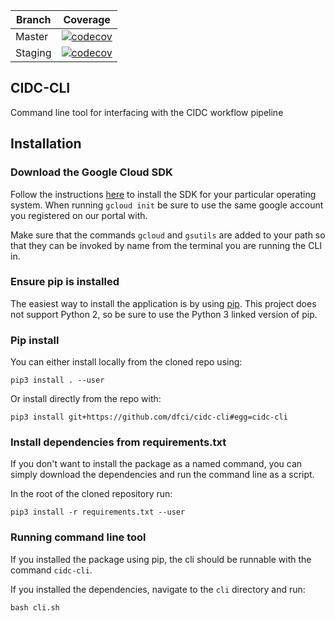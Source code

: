 | Branch | Coverage |
| --- | --- |
| Master | [![codecov](https://codecov.io/gh/dfci/cidc-cli/branch/master/graph/badge.svg)](https://codecov.io/gh/dfci/cidc-cli/branch/master/) |
| Staging | [![codecov](https://codecov.io/gh/dfci/cidc-cli/branch/staging/graph/badge.svg)](https://codecov.io/gh/dfci/cidc-cli/branch/staging/) |
## CIDC-CLI

Command line tool for interfacing with the CIDC workflow pipeline

## Installation

###  Download the Google Cloud SDK

Follow the instructions [here](https://cloud.google.com/sdk/docs/downloads-interactive) to install the SDK for your particular operating system. When running `gcloud init` be sure to use the same google account you registered on our portal with.

Make sure that the commands `gcloud` and `gsutils` are added to your path so that they can be invoked by name from the terminal you are running the CLI in.

### Ensure pip is installed

The easiest way to install the application is by using [pip](https://pypi.org/project/pip/). This project does not support Python 2, so be sure to use the Python 3 linked version of pip.

### Pip install

You can either install locally from the cloned repo using:
~~~
pip3 install . --user
~~~

Or install directly from the repo with:

~~~
pip3 install git+https://github.com/dfci/cidc-cli#egg=cidc-cli
~~~

### Install dependencies from requirements.txt

If you don't want to install the package as a named command, you can simply download the dependencies and run the command line as a script.

In the root of the cloned repository run:

~~~
pip3 install -r requirements.txt --user
~~~

### Running command line tool

If you installed the package using pip, the cli should be runnable with the command `cidc-cli`.

If you installed the dependencies, navigate to the `cli` directory and run:

~~~
bash cli.sh
~~~